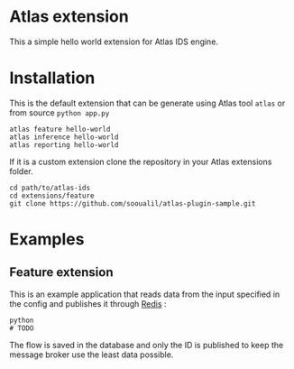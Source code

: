 # Atlas extension

This a simple hello world extension for Atlas IDS engine.

# Installation

This is the default extension that can be generate using Atlas tool `atlas` or from source `python app.py`

    atlas feature hello-world
    atlas inference hello-world
    atlas reporting hello-world

If it is a custom extension clone the repository in your Atlas extensions folder.

    cd path/to/atlas-ids
    cd extensions/feature
    git clone https://github.com/sooualil/atlas-plugin-sample.git

# Examples

## Feature extension

This is an example application that reads data from the input specified in the config and publishes it through [Redis](https://github.com/redis/redis) :


    python
    # TODO


The flow is saved in the database and only the ID is published to keep the message broker use the least data possible.


